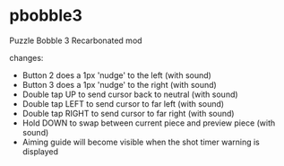 # pbobble3
Puzzle Bobble 3 Recarbonated mod

changes:
* Button 2 does a 1px 'nudge' to the left (with sound)
* Button 3 does a 1px 'nudge' to the right (with sound)
* Double tap UP to send cursor back to neutral (with sound)
* Double tap LEFT to send cursor to far left (with sound)
* Double tap RIGHT to send cursor to far right (with sound)
* Hold DOWN to swap between current piece and preview piece (with sound)
* Aiming guide will become visible when the shot timer warning is displayed
